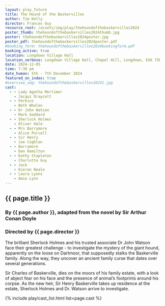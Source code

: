 ```yaml
---
layout: play_future
title: The Hound of the Baskervilles
author: Tim Kelly
director: Frances Guy
resource_root: /assets/img/play/thehoundofthebaskervilles2024
poster_thumb: thehoundofthebaskervilles2024thumb.jpg
poster: thehoundofthebaskervilles2024poster.jpg
poster_pdf: thehoundofthebaskervilles2024poster.pdf
#booking_form: thehoundofthebaskervilles2024bookingform.pdf
booking_active: true
location: Longdown Village Hall
location_verbose: Longdown Village Hall, Chapel Hill, Longdown, EX6 7SN
date: 2024-12-05
time: 7:30 pm
date_human: 5th - 7th December 2024
featured_on_index: true
#overview_img: thehoundofthebaskervilles20241.jpg
cast:
  - - Lady Agatha Mortimer
    - Jacqui Draycott
  - - Perkins
    - Beth Whalen
  - - Dr John Watson
    - Mark Goddard
  - - Sherlock Holmes
    - Oliver Hale
  - - Mrs Barrymore
    - Alice Purcell
  - - Sir Henry
    - Joe Coghlan
  - - Barrymore
    - Dan Hamilton
  - - Kathy Stapleton
    - Charlotte Guy
  - - Jack
    - Kieran Neale
  - - Laura Lyons
    - Amie Lynn
---
```


## {{ page.title }}
### By {{ page.author }}, adapted from the novel by Sir Arthur Conan Doyle
### Directed by {{ page.director }}

The brilliant Sherlock Holmes and his trusted associate Dr John Watson face
their greatest challenge - to investigate the mystery of the giant hound,
apparently on the loose on Dartmoor, that supposedly stalks the Baskerville
family. Along the way, they uncover an ancient family curse that dates over
several generations.

Sir Charles of Baskerville, dies on the moors of his family estate, with a look
of abject fear on his face and the presence of animal’s footprints around his
corpse. As the new heir, Sir Henry Baskerville takes up residence at the estate,
Sherlock Holmes and Dr. Watson arrive to investigate.

{% include play/cast_list.html list=page.cast %}
